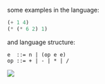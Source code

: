 some examples in the language:

```scheme
(+ 1 4)
(* (* 6 2) 1)
```

and language structure:

```text
e  ::= n | (op e e)
op ::= + | - | * | /
```

![](https://ga-beacon.deno.dev/G-G1E8HNDZYY:v51jklKGTLmC3LAZ4rJbIQ/github.com/moocf/arithmetic.compiler)
